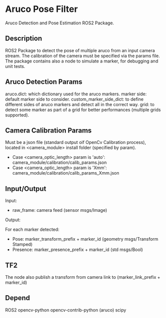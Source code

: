 # Aruco Pose Filter

Aruco Detection and Pose Estimation ROS2 Package.

## Description

ROS2 Package to detect the pose of multiple aruco from an input camera stream.
The calibration of the camera must be specified via the params file.
The package contains also a node to simulate a marker, for debugging and unit tests.

## Aruco Detection Params

aruco.dict: which dictionary used for the aruco markers.
marker side: default marker side to consider.
custom_marker_side_dict: to define different sides of aruco markers and detect all in the correct way.
grid: to detect some marker as part of a grid for better performances (multiple grids supported).

## Camera Calibration Params

Must be a json file (standard output oif OpenCv Calibration process), located in <camera_module> install folder (specified by param).
- Case <camera_optic_length> param is 'auto': camera_module/calibration/calib_params.json
- Case <camera_optic_length> param is 'Xmm': camera_module/calibration/calib_params_Xmm.json

## Input/Output

Input: 

- raw_frame: 	camera feed (sensor msgs/Image)

Output: 

For each marker detected:
- Pose: 				marker_transform_prefix + marker_id 			(geometry msgs/Transform Stamped)
- Presence: 				marker_presence_prefix + marker_id				(std msgs/Bool)

## TF2

The node also publish a transform from camera link to (marker_link_prefix + marker_id)

## Depend

ROS2
opencv-python
opencv-contrib-python (aruco)
scipy
